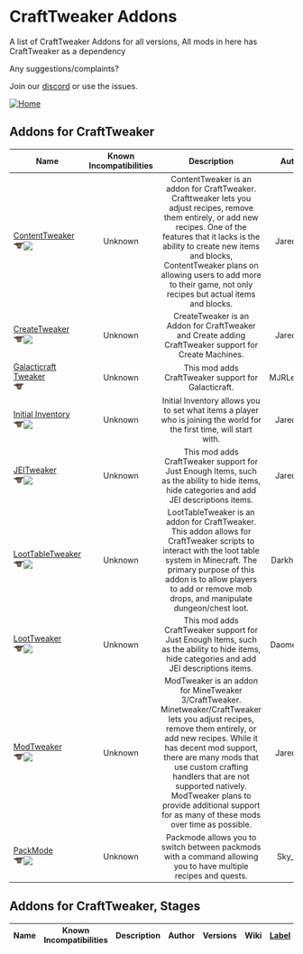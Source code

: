 # CraftTweaker Addons

A list of CraftTweaker Addons for all versions, All mods in here has CraftTweaker as a dependency

Any suggestions/complaints?

Join our [discord](https://discord.gg/8nzHYhVUQS) or use the issues.

[![Home](https://i.imgur.com/zGuelkW.png)](/README.md)

## Addons for CraftTweaker

| Name | Known Incompatibilities | Description | Author | Versions | Wiki | [Label](/README.md#labels) | License |
| --- | :---: | :---: | :---: | :---: | :---: | :---: | :---: |
| [ContentTweaker](https://www.curseforge.com/minecraft/mc-mods/contenttweaker)<br>[<img src=/images/curseforge.png height=18>](https://www.curseforge.com/minecraft/mc-mods/contenttweaker)[<img src=/images/github.ico height=18>](https://github.com/CraftTweaker/ContentTweaker) | Unknown | ContentTweaker is an addon for CraftTweaker. Crafttweaker lets you adjust recipes, remove them entirely, or add new recipes. One of the features that it lacks is the ability to create new items and blocks, ContentTweaker plans on allowing users to add more to their game, not only recipes but actual items and blocks.  | Jaredlll08 | 1.18.2, 1.16.5/4/3, 1.15.2, 1.12.2/1, 1.10.2, 1.7.10 | [Yes](https://docs.blamejared.com/1.15/en#Mods/ContentTweaker/ContentTweaker/) | none | [MIT](/license/Licenses.md#mit) |
| [CreateTweaker](https://www.curseforge.com/minecraft/mc-mods/createtweaker)<br>[<img src=/images/curseforge.png height=18>](https://www.curseforge.com/minecraft/mc-mods/createtweaker)[<img src=/images/github.ico height=18>](https://github.com/jaredlll08/CreateTweaker) | Unknown | CreateTweaker is an Addon for CraftTweaker and Create adding CraftTweaker support for Create Machines. | Jaredlll08 | 1.18.2/1, 1.16.5/4 | [Yes](https://docs.blamejared.com/1.18/en/mods/createtweaker/CompactingManager) | none | [MIT](/license/Licenses.md#mit) |
| [Galacticraft Tweaker](https://www.curseforge.com/minecraft/mc-mods/galacticrafttweaker)<br>[<img src=/images/curseforge.png height=18>](https://www.curseforge.com/minecraft/mc-mods/galacticrafttweaker) | Unknown | This mod adds CraftTweaker support for Galacticraft. | MJRLegends | 1.12.2 | [Yes](https://docs.mjrlegends.com/CraftTweaker%20Support/galacticrafttweaker/) | none | [Custom](https://docs.mjrlegends.com/Other/licence/) |
| [Initial Inventory](https://www.curseforge.com/minecraft/mc-mods/initial-inventory)<br>[<img src=/images/curseforge.png height=18>](https://www.curseforge.com/minecraft/mc-mods/initial-inventory)[<img src=/images/github.ico height=18>](https://github.com/jaredlll08/InitialInventory) | Unknown | Initial Inventory allows you to set what items a player who is joining the world for the first time, will start with. | Jaredlll08 | 1.18.2/1, 1.16.5/4/3/2/1, 1.15.2, 1.14.4, 1.12.x, 1.11.2, 1.10.2 | [Yes](https://docs.blamejared.com/1.14/en/mods/InitialInventory/InitialInventory) | none | [MIT](/license/Licenses.md#mit) |
| [JEITweaker](https://www.curseforge.com/minecraft/mc-mods/jeitweaker)<br>[<img src=/images/curseforge.png height=18>](https://www.curseforge.com/minecraft/mc-mods/jeitweaker)[<img src=/images/github.ico height=18>](https://github.com/CraftTweaker/JEITweaker) | Unknown | This mod adds CraftTweaker support for Just Enough Items, such as the ability to hide items, hide categories and add JEI descriptions items. | Jaredlll08 | 1.18.2/1, 1.17.1, 1.16.5/4/3/2/1, 1.15.2, 1.14.4 | [Yes](https://docs.blamejared.com/1.18/en/mods/JEITweaker/API/JEI) | none | [MIT](/license/Licenses.md#mit) |
| [LootTableTweaker](https://www.curseforge.com/minecraft/mc-mods/loottabletweaker)<br>[<img src=/images/curseforge.png height=18>](https://www.curseforge.com/minecraft/mc-mods/loottabletweaker)[<img src=/images/github.ico height=18>](https://github.com/Darkhax-Minecraft/LootTableTweaker) | Unknown | LootTableTweaker is an addon for CraftTweaker. This addon allows for CraftTweaker scripts to interact with the loot table system in Minecraft. The primary purpose of this addon is to allow players to add or remove mob drops, and manipulate dungeon/chest loot. | DarkhaxDev | 1.12.2, 1.11.2, 1.10.2 | [Yes](https://github.com/Darkhax-Minecraft/LootTableTweaker/wiki) | none | [LGPL-2.1](/license/Licenses.md#lgpl-21)  |
| [LootTweaker](https://www.curseforge.com/minecraft/mc-mods/loottweaker)<br>[<img src=/images/curseforge.png height=18>](https://www.curseforge.com/minecraft/mc-mods/loottweaker)[<img src=/images/github.ico height=18>](https://github.com/Daomephsta/LootTweaker) | Unknown | This mod adds CraftTweaker support for Just Enough Items, such as the ability to hide items, hide categories and add JEI descriptions items. | Daomephsta | 1.12.x, 1.11.x, 1.10.2 | [Yes](https://loottweaker-docs.readthedocs.io/en/latest/) | none | [MIT](/license/Licenses.md#mit) |
| [ModTweaker](https://www.curseforge.com/minecraft/mc-mods/modtweaker)<br>[<img src=/images/curseforge.png height=18>](https://www.curseforge.com/minecraft/mc-mods/modtweaker)[<img src=/images/github.ico height=18>](https://github.com/jaredlll08/ModTweaker) | Unknown | ModTweaker is an addon for MineTweaker 3/CraftTweaker. Minetweaker/CraftTweaker lets you adjust recipes, remove them entirely, or add new recipes. While it has decent mod support, there are many mods that use custom crafting handlers that are not supported natively. ModTweaker plans to provide additional support for as many of these mods over time as possible. | Jaredlll08 | 1.12.x, 1.11.2, 1.10.2, 1.8.9, 1.7.10, 1.6.4 | [Yes](https://docs.blamejared.com/1.12/en/Mods/Modtweaker/Modtweaker) | none | [All Rights Reserved](/license/Licenses.md#all-rights-reserved) |
| [PackMode](https://www.curseforge.com/minecraft/mc-mods/packmode)<br>[<img src=/images/curseforge.png height=18>](https://www.curseforge.com/minecraft/mc-mods/modtweaker)[<img src=/images/github.ico height=18>](https://github.com/The-Acronym-Coders/PackMode) | Unknown | Packmode allows you to switch between packmods with a command allowing you to have multiple recipes and quests. | Sky_Som | 1.16.5/4/1, 1.15.2, 1.14.4, 1.12.2 | [Kinda](https://www.curseforge.com/minecraft/mc-mods/packmode) | none | [MIT](/license/Licenses.md#mit) |

## Addons for CraftTweaker, Stages

| Name | Known Incompatibilities | Description | Author | Versions | Wiki | [Label](/README.md#labels) | License |
| --- | :---: | :---: | :---: | :---: | :---: | :---: | :---: |
